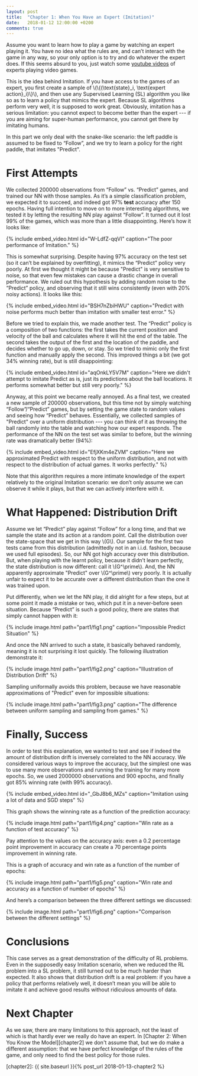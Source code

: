 ```yaml
---
layout: post
title:  "Chapter 1: When You Have an Expert (Imitation)"
date:   2018-01-12 12:00:00 +0200
comments: true
---
```


Assume you want to learn how to play a game by watching an expert playing it. You have no idea what the rules are, and can’t interact with the game in any way, so your only option is to try and do whatever the expert does. If this seems absurd to you, just watch some [youtube videos][video] of experts playing video games.

This is the idea behind Imitation. If you have access to the games of an expert, you first create a sample of \\(\\\{(\text{state}_i, \text{expert action}_i)\\\}\\), and then use any Supervised Learning (SL) algorithm you like so as to learn a policy that mimics the expert. Because SL algorithms perform very well, it is supposed to work great. Obviously, imitation has a serious limitation: you cannot expect to become better than the expert --- if you are aiming for super-human performance, you cannot get there by imitating humans.

In this part we only deal with the snake-like scenario: the left paddle is assumed to be fixed to “Follow”, and we try to learn a policy for the right paddle, that imitates "Predict".

# First Attempts

We collected 200000 observations from “Follow” vs. “Predict” games, and trained our NN with those samples. As it’s a simple classification problem, we expected it to succeed, and indeed got 97% **test** accuracy after 150 epochs. Having full intention to move on to more interesting algorithms, we tested it by letting the resulting NN play against “Follow”. It turned out it lost 99% of the games, which was more than a little disappointing. Here’s how it looks like:

{% include embed_video.html id="W-LdfZ-qqVI" caption="The poor performance of Imitation." %}

This is somewhat surprising. Despite having 97% accuracy on the test set (so it can’t be explained by overfitting), it mimics the “Predict” policy very poorly. At first we thought it might be because "Predict" is very sensitive to noise, so that even few mistakes can cause a drastic change in overall performance. We ruled out this hypothesis by adding random noise to the “Predict” policy, and observing that it still wins consistently (even with 20% noisy actions). It looks like this:

{% include embed_video.html id="BSH7nZbiHWU" caption="Predict with noise performs much better than imitation with smaller test error." %}

Before we tried to explain this, we made another test. The “Predict” policy is a composition of two functions: the first takes the current position and velocity of the ball and calculates where it will hit the end of the table. The second takes the output of the first and the location of the paddle, and decides whether to go up, down, or stay. So we tried to mimic only the first function and manually apply the second. This improved things a bit (we got 34% winning rate), but is still disappointing:

{% include embed_video.html id="aqOnkLY5V7M" caption="Here we didn't attempt to imitate Predict as is, just its predictions about the ball locations. It performs somewhat better but still very poorly." %}

Anyway, at this point we became really annoyed. As a final test, we created a new sample of 200000 observations, but this time not by simply watching “Follow”/“Predict” games, but by setting the game state to random values and seeing how “Predict” behaves. Essentially, we collected samples of "Predict" over a uniform distribution --- you can think of it as throwing the ball randomly into the table and watching how our expert responds. The performance of the NN on the test set was similar to before, but the winning rate was dramatically better (94%):

{% include embed_video.html id="EfjXKm4eZVM" caption="Here we approximated Predict with respect to the uniform distribution, and not with respect to the distribution of actual games. It works perfectly." %}

Note that this algorithm requires a more intimate knowledge of the expert relatively to the original Imitation scenario: we don’t only assume we can observe it while it plays, but that we can actively interfere with it.

# What Happened: Distribution Drift

Assume we let “Predict” play against “Follow” for a long time, and that we sample the state and its action at a random point. Call the distribution over the state-space that we get in this way \\(G\\). Our sample for the first two tests came from this distribution (admittedly not in an i.i.d. fashion, because we used full episodes). So, our NN got high accuracy over this distribution. But, when playing with the learnt policy, because it didn’t learn perfectly, the state distribution is now different: call it \\(G^\prime\\). And, the NN apparently approximate "Predict" over \\(G^\prime\\) very poorly. It is actually unfair to expect it to be accurate over a different distribution than the one it was trained upon.

Put differently, when we let the NN play, it did alright for a few steps, but at some point it made a mistake or two, which put it in a never-before seen situation. Because “Predict” is such a good policy, there are states that simply cannot happen with it: 

{% include image.html path="part1/fig1.png" caption="Impossible Predict Situation" %}

And once the NN arrived to such a state, it basically behaved randomly, meaning it is not surprising it lost quickly. The following illustration demonstrate it:

{% include image.html path="part1/fig2.png" caption="Illustration of Distribution Drift" %}

Sampling uniformally avoids this problem, because we have reasonable approximations of "Predict" even for impossible situations:

{% include image.html path="part1/fig3.png" caption="The difference between uniform sampling and sampling from games." %}

# Finally, Success

In order to test this explanation, we wanted to test and see if indeed the amount of distribution drift is inversely correlated to the NN accuracy. We considered various ways to improve the accuracy, but the simplest one was to use many more observations and running the training for many more epochs. So, we used 2000000 observations and 900 epochs, and finally got 85% winning rate (with 99% accuracy).

{% include embed_video.html id="_GbJ8b6_MZs" caption="Imitation using a lot of data and SGD steps" %}

This graph shows the winning rate as a function of the prediction accuracy:

{% include image.html path="part1/fig4.png" caption="Win rate as a function of test accuracy" %}

Pay attention to the values on the accuracy axis: even a 0.2 percentage point improvement in accuracy can create a 70 percentage points improvement in winning rate.

This is a graph of accuracy and win rate as a function of the number of epochs:

{% include image.html path="part1/fig5.png" caption="Win rate and accuracy as a function of number of epochs" %}

And here’s a comparison between the three different settings we discussed:

{% include image.html path="part1/fig6.png" caption="Comparison between the different settings" %}

# Conclusions

This case serves as a great demonstration of the difficulty of RL problems. Even in the supposedly easy Imitation scenario, when we reduced the RL problem into a SL problem, it still turned out to be much harder than expected. It also shows that distribution drift is a real problem: if you have a policy that performs relatively well, it doesn’t mean you will be able to imitate it and achieve good results without ridiculous amounts of data.

# Next Chapter

As we saw, there are many limitations to this approach, not the least of which is that hardly ever we really do have an expert. In [Chapter 2: When You Know the Model][chapter2] we don't assume that, but we do make a different assumption: that we have perfect knowledge of the rules of the game, and only need to find the best policy for those rules.

[video]: https://www.youtube.com/watch?v=T2e1tsnKkiI
[chapter2]: {{ site.baseurl }}{% post_url 2018-01-13-chapter2 %}
